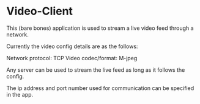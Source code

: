 # Video-Client

This  (bare bones) application is used to stream a live video feed through a network.

Currently the video config details are as the follows:

Network protocol: TCP
Video codec/format: M-jpeg

Any server can be used to stream the live feed as long as it follows the config.

The ip address and port number used for communication can be specified in the app.
